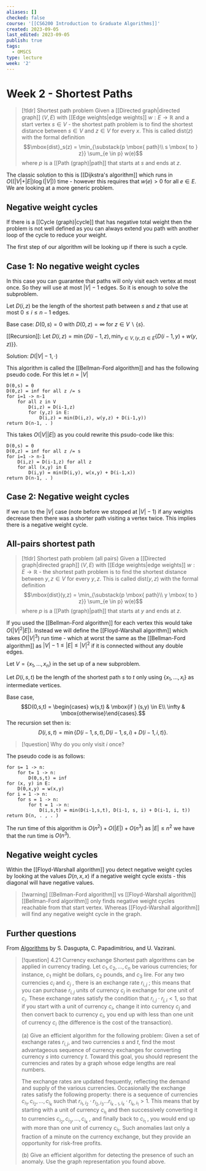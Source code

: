 ```yaml
---
aliases: []
checked: false
course: '[[CS6200 Introduction to Graduate Algorithms]]'
created: 2023-09-05
last_edited: 2023-09-05
publish: true
tags:
  - OMSCS
type: lecture
week: '2'
---
```

# Week 2 - Shortest Paths

> [!tldr] Shortest path problem
> Given a [[Directed graph|directed graph]] $(V, E)$ with [[Edge weights|edge weights]] $w: E \rightarrow \mathbb{R}$ and a start vertex $s \in V$ - the shortest path problem is to find the shortest distance between $s \in V$ and $z \in V$ for every $x$. This is called $\mbox{dist}(z)$ with the formal definition
> $$\mbox{dist}_s(z) = \min_{\substack{p \mbox{ path}\\ s \mbox{ to } z}} \sum_{e \in p} w(e)$$
> where $p$ is a [[Path (graph)|path]] that starts at $s$ and ends at $z$.

The classic solution to this is [[Dijkstra's algorithm]] which runs in $O((\vert V \vert + \vert E \vert)\log(\vert V \vert))$ time - however this requires that $w(e) > 0$ for all $e \in E$. We are looking at a more generic problem.

## Negative weight cycles

If there is a [[Cycle (graph)|cycle]] that has negative total weight then the problem is not well defined as you can always extend you path with another loop of the cycle to reduce your weight.

The first step of our algorithm will be looking up if there is such a cycle.

## Case 1: No negative weight cycles

In this case you can guarantee that paths will only visit each vertex at most once. So they will use at most $\vert V \vert - 1$ edges. So it is enough to solve the subproblem.

Let $D(i,z)$ be the length of the shortest path between $s$ and $z$ that use at most $0 \leq i \leq n-1$ edges.

Base case: $D(0,s) = 0$ with $D(0,z) = \infty$ for $z \in V \backslash \{s\}$.

[[Recursion]]: Let $D(i,z) = \min\{D(i-1,z), \min_{y \in V, (y,z) \in E} \{D(i-1, y) + w(y,z)\}\}$.

Solution: $D(\vert V \vert - 1, \cdot)$

This algorithm is called the [[Bellman-Ford algorithm]] and has the following pseudo code. For this let $n = \vert V \vert$

```pseudo
D(0,s) = 0
D(0,z) = inf for all z /= s
for i=1 -> n-1
	for all z in V
		D(i,z) = D(i-1,z)
		for (y,z) in E:
			D(i,z) = min(D(i,z), w(y,z) + D(i-1,y))
return D(n-1, . )
```

This takes $O(\vert V \vert \vert E \vert)$ as you could rewrite this psudo-code like this:

```pseudo
D(0,s) = 0
D(0,z) = inf for all z /= s
for i=1 -> n-1
	D(i,z) = D(i-1,z) for all z
	for all (x,y) in E
		D(i,y) = min(D(i,y), w(x,y) + D(i-1,x))
return D(n-1, . )
```

## Case 2: Negative weight cycles

If we run to the $\vert V \vert$ case (note before we stopped at $\vert V \vert - 1$) if any weights decrease then there was a shorter path visiting a vertex twice. This implies there is a negative weight cycle.

## All-pairs shortest path

> [!tldr] Shortest path problem (all pairs)
> Given a [[Directed graph|directed graph]] $(V, E)$ with [[Edge weights|edge weights]] $w: E \rightarrow \mathbb{R}$  - the shortest path problem is to find the shortest distance between $y,z \in V$ for every $y,z$. This is called $\mbox{dist}(y,z)$ with the formal definition
> $$\mbox{dist}(y,z) = \min_{\substack{p \mbox{ path}\\ y \mbox{ to } z}} \sum_{e \in p} w(e)$$
> where $p$ is a [[Path (graph)|path]] that starts at $y$ and ends at $z$.

If you used the [[Bellman-Ford algorithm]] for each vertex this would take $O(\vert V \vert^2 \vert E \vert)$. Instead we will define the [[Floyd-Warshall algorithm]] which takes $O(\vert V \vert^3)$ run time - which at worst the same as the [[Bellman-Ford algorithm]] as $\vert V \vert - 1 \leq \vert E \vert \leq \vert V \vert^2$ if it is connected without any double edges.

Let $V = \{x_1, \ldots, x_n\}$ in the set up of a new subproblem.

Let $D(i,s,t)$ be the length of the shortest path $s$ to $t$ only using $\{x_1, \ldots, x_i\}$ as intermediate vertices.

Base case,
$$D(0,s,t) = \begin{cases} w(s,t) & \mbox{if } (s,y) \in E\\ \infty & \mbox{otherwise}\end{cases}.$$
The recursion set then is:
$$D(i,s,t) = \min\{D(i-1,s,t), D(i-1,s,i) + D(i-1,i,t)\}.$$
> [!question] Why do you only visit $i$ once?

The pseudo code is as follows:

```pseudo
for s= 1 -> n:
	for t= 1 -> n:
		D(0,s,t) = inf
for (x, y) in E:
	D(0,x,y) = w(x,y)
for i = 1 -> n:
	for s = 1 -> n:
		for t = 1 -> n:
			D(i,s,t) = min(D(i-1,s,t), D(i-1, s, i) + D(i-1, i, t))
return D(n, . , . )
```

The run time of this algorithm is $O(n^2) + O(\vert E \vert) + O(n^3)$ as $\vert E \vert \leq n^2$ we have that the run time is $O(n^3)$.

## Negative weight cycles

Within the [[Floyd-Warshall algorithm]] you detect negative weight cycles by looking at the values $D(n,x,x)$ if a negative weight cycle exists - this diagonal will have negative values.

> [!warning] [[Bellman-Ford algorithm]] vs [[Floyd-Warshall algorithm]]
> [[Bellman-Ford algorithm]] only finds negative weight cycles reachable from that start vertex. Whereas [[Floyd-Warshall algorithm]] will find any negative weight cycle in the graph.

## Further questions

From [Algorithms](http://algorithmics.lsi.upc.edu/docs/Dasgupta-Papadimitriou-Vazirani.pdf) by S. Dasgupta, C. Papadimitriou, and U. Vazirani.

>[!question] 4.21 Currency exchange
>Shortest path algorithms can be applied in currency trading. Let $c_1, c_2, \ldots , c_n$ be various currencies; for instance, $c_1$ might be dollars, $c_2$ pounds, and $c_3$ lire. For any two currencies $c_i$ and $c_j$ , there is an exchange rate $r_{i,j}$ ; this means that you can purchase $r_{i,j}$ units of currency $c_j$ in exchange for one unit of $c_i$. These exchange rates satisfy the condition that $r_{i,j} \cdot r_{j,i} < 1$, so that if you start with a unit of currency $c_i$, change it into currency $c_j$ and then convert back to currency $c_i$, you end up with less than one unit of currency $c_i$ (the difference is the cost of the transaction).
>
>(a) Give an efficient algorithm for the following problem: Given a set of exchange rates $r_{i,j}$, and two currencies $s$ and $t$, find the most advantageous sequence of currency exchanges for converting currency $s$ into currency $t$. Toward this goal, you should represent the currencies and rates by a graph whose edge lengths are real numbers.
>
>The exchange rates are updated frequently, reflecting the demand and supply of the various currencies. Occasionally the exchange rates satisfy the following property: there is a sequence of currencies $c_{i_1} , c_{i_2} , \ldots , c_{i_k}$ such that $r_{i_1,i_2} \cdot r_{i_2,i_3} \ldots r_{i_{k−1},i_k} \cdot r_{i_k,i_1} > 1$. This means that by starting with a unit of currency $c_{i_1}$ and then successively converting it to currencies $c_{i_2} , c_{i_3} , \ldots , c_{i_k}$ , and finally back to $c_{i_1}$ , you would end up with more than one unit of currency $c_{i_1}$. Such anomalies last only a fraction of a minute on the currency exchange, but they provide an opportunity for risk-free profits.
>
>(b) Give an efficient algorithm for detecting the presence of such an anomaly. Use the graph representation you found above.

